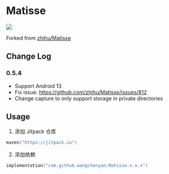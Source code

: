# Matisse

[![](https://jitpack.io/v/wangchenyan/Matisse.svg)](https://jitpack.io/#wangchenyan/Matisse)

Forked from [zhihu/Matisse](https://github.com/zhihu/Matisse)

## Change Log

### 0.5.4

- Support Android 13
- Fix issue: https://github.com/zhihu/Matisse/issues/812
- Change capture to only support storage in private directories

## Usage

1. 添加 Jitpack 仓库

```kotlin
maven("https://jitpack.io")
```

2. 添加依赖

```kotlin
implementation("com.github.wangchenyan:Matisse:x.x.x")
```